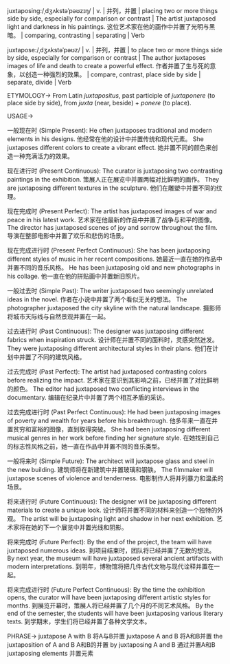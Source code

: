 juxtaposing:/ˌdʒʌkstəˈpəʊzɪŋ/ | v. | 并列，并置 | placing two or more things side by side, especially for comparison or contrast | The artist juxtaposed light and darkness in his paintings.  这位艺术家在他的画作中并置了光明与黑暗。 | comparing, contrasting | separating | Verb

juxtapose:/ˌdʒʌkstəˈpəʊz/ | v. | 并列，并置 | to place two or more things side by side, especially for comparison or contrast | The author juxtaposes images of life and death to create a powerful effect. 作者并置了生与死的意象，以创造一种强烈的效果。 | compare, contrast, place side by side | separate, divide | Verb


ETYMOLOGY->
From Latin *juxtapositus*, past participle of *juxtaponere* (to place side by side), from *juxta* (near, beside) + *ponere* (to place).


USAGE->

一般现在时 (Simple Present):
He often juxtaposes traditional and modern elements in his designs. 他经常在他的设计中并置传统和现代元素。
She juxtaposes different colors to create a vibrant effect. 她并置不同的颜色来创造一种充满活力的效果。

现在进行时 (Present Continuous):
The curator is juxtaposing two contrasting paintings in the exhibition.  策展人正在展览中并置两幅对比鲜明的画作。
They are juxtaposing different textures in the sculpture. 他们在雕塑中并置不同的纹理。

现在完成时 (Present Perfect):
The artist has juxtaposed images of war and peace in his latest work. 艺术家在他最新的作品中并置了战争与和平的图像。
The director has juxtaposed scenes of joy and sorrow throughout the film. 导演在整部电影中并置了欢乐和悲伤的场景。


现在完成进行时 (Present Perfect Continuous):
She has been juxtaposing different styles of music in her recent compositions. 她最近一直在她的作品中并置不同的音乐风格。
He has been juxtaposing old and new photographs in his collage. 他一直在他的拼贴画中并置新旧照片。

一般过去时 (Simple Past):
The writer juxtaposed two seemingly unrelated ideas in the novel.  作者在小说中并置了两个看似无关的想法。
The photographer juxtaposed the city skyline with the natural landscape. 摄影师将城市天际线与自然景观并置在一起。

过去进行时 (Past Continuous):
The designer was juxtaposing different fabrics when inspiration struck. 设计师在并置不同的面料时，灵感突然迸发。
They were juxtaposing different architectural styles in their plans. 他们在计划中并置了不同的建筑风格。

过去完成时 (Past Perfect):
The artist had juxtaposed contrasting colors before realizing the impact. 艺术家在意识到其影响之前，已经并置了对比鲜明的颜色。
The editor had juxtaposed two conflicting interviews in the documentary.  编辑在纪录片中并置了两个相互矛盾的采访。


过去完成进行时 (Past Perfect Continuous):
He had been juxtaposing images of poverty and wealth for years before his breakthrough. 他多年来一直在并置贫穷和富裕的图像，直到取得突破。
She had been juxtaposing different musical genres in her work before finding her signature style.  在她找到自己的标志性风格之前，她一直在作品中并置不同的音乐类型。


一般将来时 (Simple Future):
The architect will juxtapose glass and steel in the new building.  建筑师将在新建筑中并置玻璃和钢铁。
The filmmaker will juxtapose scenes of violence and tenderness.  电影制作人将并列暴力和温柔的场景。


将来进行时 (Future Continuous):
The designer will be juxtaposing different materials to create a unique look. 设计师将并置不同的材料来创造一个独特的外观。
The artist will be juxtaposing light and shadow in her next exhibition. 艺术家将在她的下一个展览中并置光线和阴影。


将来完成时 (Future Perfect):
By the end of the project, the team will have juxtaposed numerous ideas. 到项目结束时，团队将已经并置了无数的想法。
By next year, the museum will have juxtaposed several ancient artifacts with modern interpretations.  到明年，博物馆将把几件古代文物与现代诠释并置在一起。


将来完成进行时 (Future Perfect Continuous):
By the time the exhibition opens, the curator will have been juxtaposing different artistic styles for months. 到展览开幕时，策展人将已经并置了几个月的不同艺术风格。
By the end of the semester, the students will have been juxtaposing various literary texts. 到学期末，学生们将已经并置了各种文学文本。


PHRASE->
juxtapose A with B  将A与B并置
juxtapose A and B  将A和B并置
the juxtaposition of A and B A和B的并置
by juxtaposing A and B 通过并置A和B
juxtaposing elements 并置元素
